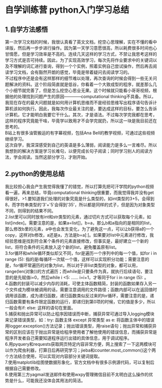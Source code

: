 # 自学训练营 python入门学习总结
## 1.自学方法感悟
第一次学习文档的时候，我很认真看了英文文档，挖空心思理解，实在不懂的看中译版，然后再一步步进行操作。因为第一天学习意愿很高，所以耗费很多时间也心甘情愿，但是学习效率是不高的。连续几天这样的学习方式，不禁让我思考这样的学习方式是否可持续。因此，为了实现高效学习，每次先将作业要求中的关键词以及不理解的词汇进行查询，得到一个个实例，照着实例自己尝试操作，然后再去阅读学习文档，会有豁然开朗的感觉，毕竟是带着疑问去阅读学习的。<br>不过程序中还是会有这样那样的细节难以处理，再次查询的时候会得到一些无关问题解决的资料。这个阶段简直就是低谷，你看着一个大致成型的程序，就差那么几个小细节就完善了，但是怎么挖空心思业无果。这个时候就只能看小哥哥视频，根据他的处理找到问题产生的原因————computational thinking不具备。所以，我现在存在的最大问题就是如何用计算机思维而不是经验思维写出程序语句告诉计算机该如何执行。因此，我每次作业最关注的是，要达成这样的目标，要怎么告诉计算机，它才能明白我要它干什么。其次，才是语法。不过每次学完我都在思考，这样的程序究竟能干啥，毕竟学以致用才不会学完就扔，所以这一块是我目前还在思考的。<br>B站上有很多油管搬运的有字幕视频，包括Ana Bell的教学视频，可通过这些视频继续学习。<br>这次自学，我深深感受到自己的英语是多么薄弱，阅读能力是多么一言难尽。所以我想到的解决方案是学习长难句，以便完成长句子阅读；同时学习别人的阅读方法，学会阅读。当然这部分学习，才刚开始。
## 2.python的使用总结
我比较担心我会产生我觉得我懂了的错觉，所以打算先把可汗学院的python视频看一遍，再来总结，毕竟computational thinking很重要，而我觉得我并没有get得很好。>1.要知道我们处理的对象究竟是什么类型的，如int类型的3+5，会得到8，而字符串类型的'3'+'5'会得到'35'，所以都是同样的式子，但是因为对象类型不同，则得到的结果不同。<br>2.list里可以同时放有int和str类型的元素，通过切片方式可以获取每个元素，如list[index]。需要注意的是，如果a=list[]，b=a，那么b和a指向的是相同的list，那么修改b里的元素，a中也会发生变化，为了避免这一点，可以让b获得a的一个copy，这样对b修改，a还是a，方法是b=a[:]。如果要对list中元素进行修改，我经验思维是找到符合某个条件的元素直接修改，但事实是，最好建立一个新的list，将符合条件的元素放入这个新的list，避免覆盖原有list。<br>3.for循环和while循环类似却又不同，for是遍历一个序列中的每一个值，如for i in range (5): 指的是i每循环一次赋一个值，这样可以实现积分功能；需要注意的是，for循环常遍历的对象为list，所以对于非list类型的对象，都可以用，range(len(对象))的方式遍历；而while是只要条件为真，就执行后续语句，要注意的是先赋值i=0，然后while i <5: …… i=i+1，才等同于for i in range (5): 。<br>4.函数的封装可以减少内存的消耗，可使主体函数精简，封装的函数如果存入另一个文件成为模块被调用的话，需要注意调用的文件路径；函数内部可以在返回值时调用该函数，成为递归函数，递归函数类似反过来的for循环，需要注意的是，递归函数需要有条件限定函数的运行，即递归到第0项的时候，它的值是多少，所以一般会有if: else: 这样的语句在里面。<br>5.捕获和抛出异常可以防止程序因错误而中断，捕获异常可通过导入logging模块来记录错误类型，如：try: 函数主体 except 异常类型 as e: 将函数主体中的错误用logger.exception()方法记录；抛出错误类型，用raise语句；抛出异常和捕获异常的区别应该在于抛出异常是给程序使用者了解他使用的错误信息，而捕获异常是程序开发者自己需要知道程序运行出错的具体信息，用于调试程序。<br>6.用pyquery和requests获取网页特定内容非常方便，网上搜索了一下这两模块可以作为爬虫利器，打算日后再研究学习；jieba和counter.most_common()这个两个方法结合使用，可以实现对内容部分关键词提取。<br>7.使用matplotlib绘图使数据形象化，官方文档中有很多示例源代码，可以复制后根据自己需要修改。<br>8.使用第三方yagmail发送邮件和使用wxpy管理微信目前不太明白这么操作的优势是什么，可能我还没体会其用法的简洁。
